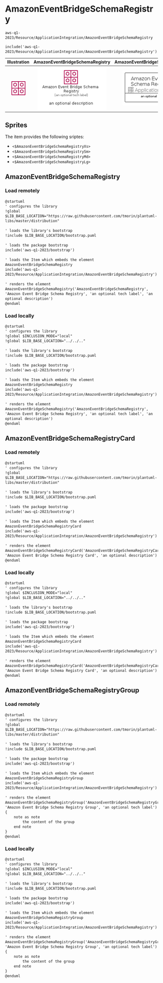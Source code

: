 # AmazonEventBridgeSchemaRegistry


```text
aws-q1-2023/Resource/ApplicationIntegration/AmazonEventBridgeSchemaRegistry
```

```text
include('aws-q1-2023/Resource/ApplicationIntegration/AmazonEventBridgeSchemaRegistry')
```



| Illustration | AmazonEventBridgeSchemaRegistry | AmazonEventBridgeSchemaRegistryCard | AmazonEventBridgeSchemaRegistryGroup |
| :---: | :---: | :---: | :---: |
| ![illustration for Illustration](../../../aws-q1-2023/Resource/ApplicationIntegration/AmazonEventBridgeSchemaRegistry.png) | ![illustration for AmazonEventBridgeSchemaRegistry](../../../aws-q1-2023/Resource/ApplicationIntegration/AmazonEventBridgeSchemaRegistry.Local.png) | ![illustration for AmazonEventBridgeSchemaRegistryCard](../../../aws-q1-2023/Resource/ApplicationIntegration/AmazonEventBridgeSchemaRegistryCard.Local.png) | ![illustration for AmazonEventBridgeSchemaRegistryGroup](../../../aws-q1-2023/Resource/ApplicationIntegration/AmazonEventBridgeSchemaRegistryGroup.Local.png) |



## Sprites
The item provides the following sriptes:

- `<$AmazonEventBridgeSchemaRegistryXs>`
- `<$AmazonEventBridgeSchemaRegistrySm>`
- `<$AmazonEventBridgeSchemaRegistryMd>`
- `<$AmazonEventBridgeSchemaRegistryLg>`





## AmazonEventBridgeSchemaRegistry

### Load remotely
```plantuml
@startuml
' configures the library
!global $LIB_BASE_LOCATION="https://raw.githubusercontent.com/tmorin/plantuml-libs/master/distribution"

' loads the library's bootstrap
!include $LIB_BASE_LOCATION/bootstrap.puml

' loads the package bootstrap
include('aws-q1-2023/bootstrap')

' loads the Item which embeds the element AmazonEventBridgeSchemaRegistry
include('aws-q1-2023/Resource/ApplicationIntegration/AmazonEventBridgeSchemaRegistry')

' renders the element
AmazonEventBridgeSchemaRegistry('AmazonEventBridgeSchemaRegistry', 'Amazon Event Bridge Schema Registry', 'an optional tech label', 'an optional description')
@enduml
```

### Load locally
```plantuml
@startuml
' configures the library
!global $INCLUSION_MODE="local"
!global $LIB_BASE_LOCATION="../../.."

' loads the library's bootstrap
!include $LIB_BASE_LOCATION/bootstrap.puml

' loads the package bootstrap
include('aws-q1-2023/bootstrap')

' loads the Item which embeds the element AmazonEventBridgeSchemaRegistry
include('aws-q1-2023/Resource/ApplicationIntegration/AmazonEventBridgeSchemaRegistry')

' renders the element
AmazonEventBridgeSchemaRegistry('AmazonEventBridgeSchemaRegistry', 'Amazon Event Bridge Schema Registry', 'an optional tech label', 'an optional description')
@enduml
```

## AmazonEventBridgeSchemaRegistryCard

### Load remotely
```plantuml
@startuml
' configures the library
!global $LIB_BASE_LOCATION="https://raw.githubusercontent.com/tmorin/plantuml-libs/master/distribution"

' loads the library's bootstrap
!include $LIB_BASE_LOCATION/bootstrap.puml

' loads the package bootstrap
include('aws-q1-2023/bootstrap')

' loads the Item which embeds the element AmazonEventBridgeSchemaRegistryCard
include('aws-q1-2023/Resource/ApplicationIntegration/AmazonEventBridgeSchemaRegistry')

' renders the element
AmazonEventBridgeSchemaRegistryCard('AmazonEventBridgeSchemaRegistryCard', 'Amazon Event Bridge Schema Registry Card', 'an optional description')
@enduml
```

### Load locally
```plantuml
@startuml
' configures the library
!global $INCLUSION_MODE="local"
!global $LIB_BASE_LOCATION="../../.."

' loads the library's bootstrap
!include $LIB_BASE_LOCATION/bootstrap.puml

' loads the package bootstrap
include('aws-q1-2023/bootstrap')

' loads the Item which embeds the element AmazonEventBridgeSchemaRegistryCard
include('aws-q1-2023/Resource/ApplicationIntegration/AmazonEventBridgeSchemaRegistry')

' renders the element
AmazonEventBridgeSchemaRegistryCard('AmazonEventBridgeSchemaRegistryCard', 'Amazon Event Bridge Schema Registry Card', 'an optional description')
@enduml
```

## AmazonEventBridgeSchemaRegistryGroup

### Load remotely
```plantuml
@startuml
' configures the library
!global $LIB_BASE_LOCATION="https://raw.githubusercontent.com/tmorin/plantuml-libs/master/distribution"

' loads the library's bootstrap
!include $LIB_BASE_LOCATION/bootstrap.puml

' loads the package bootstrap
include('aws-q1-2023/bootstrap')

' loads the Item which embeds the element AmazonEventBridgeSchemaRegistryGroup
include('aws-q1-2023/Resource/ApplicationIntegration/AmazonEventBridgeSchemaRegistry')

' renders the element
AmazonEventBridgeSchemaRegistryGroup('AmazonEventBridgeSchemaRegistryGroup', 'Amazon Event Bridge Schema Registry Group', 'an optional tech label') {
    note as note
        the content of the group
    end note
}
@enduml
```

### Load locally
```plantuml
@startuml
' configures the library
!global $INCLUSION_MODE="local"
!global $LIB_BASE_LOCATION="../../.."

' loads the library's bootstrap
!include $LIB_BASE_LOCATION/bootstrap.puml

' loads the package bootstrap
include('aws-q1-2023/bootstrap')

' loads the Item which embeds the element AmazonEventBridgeSchemaRegistryGroup
include('aws-q1-2023/Resource/ApplicationIntegration/AmazonEventBridgeSchemaRegistry')

' renders the element
AmazonEventBridgeSchemaRegistryGroup('AmazonEventBridgeSchemaRegistryGroup', 'Amazon Event Bridge Schema Registry Group', 'an optional tech label') {
    note as note
        the content of the group
    end note
}
@enduml
```

